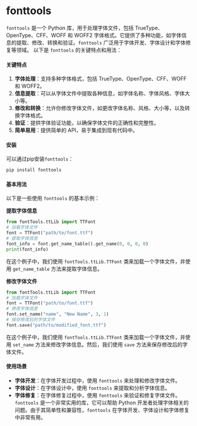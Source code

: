 # fonttools

`fonttools` 是一个 Python 库，用于处理字体文件，包括 TrueType、OpenType、CFF、WOFF 和 WOFF2 字体格式。它提供了多种功能，如字体信息的提取、修改、转换和验证。`fonttools` 广泛用于字体开发、字体设计和字体修复等领域。 以下是 `fonttools` 的关键特点和用法：

#### 关键特点

1. **字体处理**：支持多种字体格式，包括 TrueType、OpenType、CFF、WOFF 和 WOFF2。
2. **信息提取**：可以从字体文件中提取各种信息，如字体名称、字体风格、字体大小等。
3. **修改和转换**：允许你修改字体文件，如更改字体名称、风格、大小等，以及转换字体格式。
4. **验证**：提供字体验证功能，以确保字体文件的正确性和完整性。
5. **简单易用**：提供简单的 API，易于集成到现有代码中。

#### 安装

可以通过pip安装`fonttools`：

```bash
pip install fonttools
```

#### 基本用法

以下是一些使用 `fonttools` 的基本示例：

**提取字体信息**

```python
from fontTools.ttLib import TTFont
# 加载字体文件
font = TTFont("path/to/font.ttf")
# 提取字体信息
font_info = font.get_name_table().get_name(0, 0, 0, 0)
print(font_info)
```

在这个例子中，我们使用 `fontTools.ttLib.TTFont` 类来加载一个字体文件，并使用 `get_name_table` 方法来提取字体信息。

**修改字体文件**

```python
from fontTools.ttLib import TTFont
# 加载字体文件
font = TTFont("path/to/font.ttf")
# 修改字体信息
font.set_name("name", "New Name", 3, 1)
# 保存修改后的字体文件
font.save("path/to/modified_font.ttf")
```

在这个例子中，我们使用 `fontTools.ttLib.TTFont` 类来加载一个字体文件，并使用 `set_name` 方法来修改字体信息。然后，我们使用 `save` 方法来保存修改后的字体文件。

#### 使用场景

* **字体开发**：在字体开发过程中，使用 `fonttools` 来处理和修改字体文件。
* **字体设计**：在字体设计中，使用 `fonttools` 来提取和分析字体信息。
* **字体修复**：在字体修复过程中，使用 `fonttools` 来验证和修复字体文件。 `fonttools` 是一个非常实用的库，它可以帮助 Python 开发者处理字体相关的问题。由于其简单性和兼容性，`fonttools` 在字体开发、字体设计和字体修复中非常有用。
